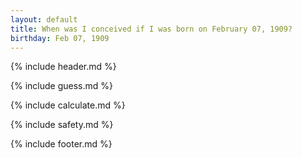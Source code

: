 ```yaml
---
layout: default
title: When was I conceived if I was born on February 07, 1909?
birthday: Feb 07, 1909
---
```


{% include header.md %}

{% include guess.md %}

{% include calculate.md %}

{% include safety.md %}

{% include footer.md %}



